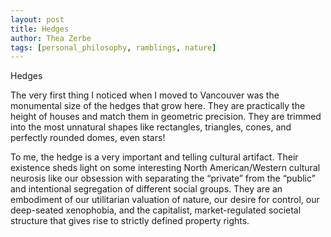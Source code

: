 ```yaml
---
layout: post
title: Hedges
author: Thea Zerbe
tags: [personal_philosophy, ramblings, nature]
---
```

Hedges

The very first thing I noticed when I moved to Vancouver was the monumental size of the hedges that grow here. They are practically the height of houses and match them in geometric precision. They are trimmed into the most unnatural shapes like rectangles, triangles, cones, and perfectly rounded domes, even stars!

To me, the hedge is a very important and telling cultural artifact. Their existence sheds light on some interesting North American/Western cultural neurosis like our obsession with separating the “private” from the “public” and intentional segregation of different social groups. They are an embodiment of our utilitarian valuation of nature, our desire for control, our deep-seated xenophobia, and the capitalist, market-regulated societal structure that gives rise to strictly defined property rights.
